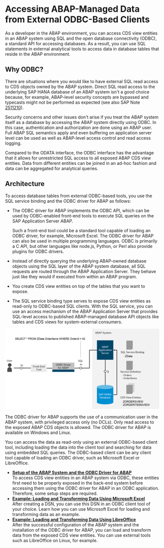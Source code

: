 <!-- loio4082fe1b66164eeb8aa41192166526af -->

# Accessing ABAP-Managed Data from External ODBC-Based Clients

As a developer in the ABAP environment, you can access CDS view entities in an ABAP system using SQL and the open database connectivity \(ODBC\), a standard API for accessing databases. As a result, you can use SQL statements in external analytical tools to access data in database tables that reside in the ABAP environment.



<a name="loio4082fe1b66164eeb8aa41192166526af__section_vs1_2gy_vqb"/>

## Why ODBC?

There are situations where you would like to have external SQL read access to CDS objects owned by the ABAP system. Direct SQL read access to the underlying SAP HANA database of an ABAP system isn't a good choice because, for example, ABAP-level security concepts are bypassed and typecasts might not be performed as expected \(see also SAP Note [2511210](https://launchpad.support.sap.com/#/notes/2511210)\).

Security concerns and other issues don't arise if you treat the ABAP system itself as a database by accessing the ABAP system directly using ODBC. In this case, authentication and authorization are done using an ABAP user. Full ABAP SQL semantics apply and even buffering on application server level can be used as well as ABAP-level access control and read access logging.

Compared to the ODATA interface, the ODBC interface has the advantage that it allows for unrestricted SQL access to all exposed ABAP CDS view entities. Data from different entities can be joined in an ad-hoc fashion and data can be aggregated for analytical queries.



<a name="loio4082fe1b66164eeb8aa41192166526af__section_yc3_twz_vqb"/>

## Architecture

To access database tables from external ODBC-based tools, you use the SQL service binding and the ODBC driver for ABAP as follows:

-   The ODBC driver for ABAP implements the ODBC API, which can be used by ODBC-enabled front-end tools to execute SQL queries on the SAP Application Server ABAP.

    Such a front-end tool could be a standard tool capable of loading an ODBC driver, for example, Microsoft Excel. The ODBC driver for ABAP can also be used in multiple programming languages. ODBC is primarily a C API, but other languages like node.js, Python, or Perl also provide plugins for ODBC drivers.

-   Instead of directly querying the underlying ABAP-owned database objects using the SQL layer of the ABAP system database, all SQL requests are routed through the ABAP Application Server. They behave just like they would if executed from within an ABAP program.

-   You create CDS view entities on top of the tables that you want to expose.
-   The SQL service binding type serves to expose CDS view entities as read-only to ODBC-based SQL clients. With the SQL service, you can use an access mechanism of the ABAP Application Server that provides SQL-level access to published ABAP-managed database API objects like tables and CDS views for system-external consumers.


![](images/ODBC_Driver_for_ABAP_and_SQL_Service_Architecture_bfcabf5.png)

The ODBC driver for ABAP supports the use of a communication user in the ABAP system, with privileged access only \(no DCLs\). Only read access to the exposed ABAP CDS objects is allowed. The ODBC driver for ABAP is available on Windows and Linux.

You can access the data as read-only using an external ODBC-based client tool, including loading the data into the client tool and searching for data using embedded SQL queries. The ODBC-based client can be any client tool capable of loading an ODBC driver, such as Microsoft Excel or LibreOffice.

-   **[Setup of the ABAP System and the ODBC Driver for ABAP](Setup_of_the_ABAP_System_and_the_ODBC_Driver_for_ABAP_cd31e8e.md "To access CDS view entities in an ABAP system via ODBC, these entities first need to be properly exposed in the back-end system before
		accessing them using the ODBC driver for ABAP in an ODBC application. Therefore, some setup steps are required.")**  
To access CDS view entities in an ABAP system via ODBC, these entities first need to be properly exposed in the back-end system before accessing them using the ODBC driver for ABAP in an ODBC application. Therefore, some setup steps are required.
-   **[Example: Loading and Transforming Data Using Microsoft Excel](Example_Loading_and_Transforming_Data_Using_Microsoft_Excel_52a0550.md "After creating a DSN, you can use this DSN in an ODBC client tool of your choice. Learn how you can use Microsoft Excel for loading and
		transforming data as an example.")**  
After creating a DSN, you can use this DSN in an ODBC client tool of your choice. Learn how you can use Microsoft Excel for loading and transforming data as an example.
-   **[Example: Loading and Transforming Data Using LibreOffice](Example_Loading_and_Transforming_Data_Using_LibreOffice_f488fd4.md "After the successful configuration of the ABAP system and the installation of the ODBC driver for ABAP, you can load and transform data
		from the exposed CDS view entities. You can use external tools such as LibreOffice on Linux, for example. ")**  
After the successful configuration of the ABAP system and the installation of the ODBC driver for ABAP, you can load and transform data from the exposed CDS view entities. You can use external tools such as LibreOffice on Linux, for example.

